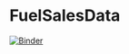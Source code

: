 # FuelSalesData
[![Binder](https://mybinder.org/badge_logo.svg)](https://mybinder.org/v2/gh/fhaidacher/FuelSalesData/master?filepath=https%3A%2F%2Fgithub.com%2Ffhaidacher%2FFuelSalesData%2Fblob%2Fmaster%2FFuelSalesData.ipynb)
